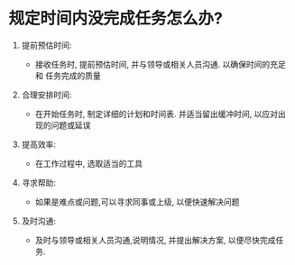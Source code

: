 # 规定时间内没完成任务怎么办?

1.  提前预估时间:

    -   接收任务时, 提前预估时间, 并与领导或相关人员沟通. 以确保时间的充足和 任务完成的质量

2.  合理安排时间:

    -   在开始任务时, 制定详细的计划和时间表. 并适当留出缓冲时间, 以应对出现的问题或延误

3.  提高效率:

    -   在工作过程中, 选取适当的工具

4.  寻求帮助:

    -   如果是难点或问题,可以寻求同事或上级, 以便快速解决问题

5.  及时沟通:

    -   及时与领导或相关人员沟通,说明情况, 并提出解决方案, 以便尽快完成任务.
